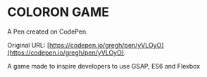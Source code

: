 # COLORON GAME

A Pen created on CodePen.

Original URL: [https://codepen.io/gregh/pen/yVLOyO](https://codepen.io/gregh/pen/yVLOyO).

A game made to inspire developers to use GSAP, ES6 and Flexbox